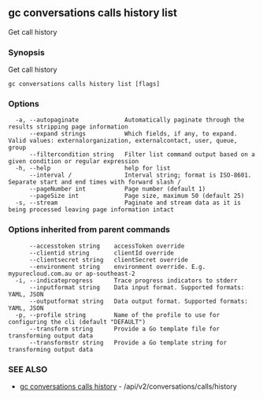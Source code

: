 ## gc conversations calls history list

Get call history

### Synopsis

Get call history

```
gc conversations calls history list [flags]
```

### Options

```
  -a, --autopaginate             Automatically paginate through the results stripping page information
      --expand strings           Which fields, if any, to expand. Valid values: externalorganization, externalcontact, user, queue, group
      --filtercondition string   Filter list command output based on a given condition or regular expression
  -h, --help                     help for list
      --interval /               Interval string; format is ISO-8601. Separate start and end times with forward slash /
      --pageNumber int           Page number (default 1)
      --pageSize int             Page size, maximum 50 (default 25)
  -s, --stream                   Paginate and stream data as it is being processed leaving page information intact
```

### Options inherited from parent commands

```
      --accesstoken string    accessToken override
      --clientid string       clientId override
      --clientsecret string   clientSecret override
      --environment string    environment override. E.g. mypurecloud.com.au or ap-southeast-2
  -i, --indicateprogress      Trace progress indicators to stderr
      --inputformat string    Data input format. Supported formats: YAML, JSON
      --outputformat string   Data output format. Supported formats: YAML, JSON
  -p, --profile string        Name of the profile to use for configuring the cli (default "DEFAULT")
      --transform string      Provide a Go template file for transforming output data
      --transformstr string   Provide a Go template string for transforming output data
```

### SEE ALSO

* [gc conversations calls history](gc_conversations_calls_history.html)	 - /api/v2/conversations/calls/history


